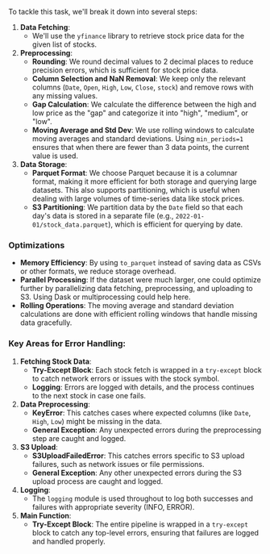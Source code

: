 To tackle this task, we'll break it down into several steps:

1. **Data Fetching**:  
   * We'll use the `yfinance` library to retrieve stock price data for the given list of stocks.  
2. **Preprocessing**:  
   * **Rounding**: We round decimal values to 2 decimal places to reduce precision errors, which is sufficient for stock price data.  
   * **Column Selection and NaN Removal**: We keep only the relevant columns (`Date`, `Open`, `High`, `Low`, `Close`, `stock`) and remove rows with any missing values.  
   * **Gap Calculation**: We calculate the difference between the high and low price as the "gap" and categorize it into "high", "medium", or "low".  
   * **Moving Average and Std Dev**: We use rolling windows to calculate moving averages and standard deviations. Using `min_periods=1` ensures that when there are fewer than 3 data points, the current value is used.  
3. **Data Storage**:  
   * **Parquet Format**: We choose Parquet because it is a columnar format, making it more efficient for both storage and querying large datasets. This also supports partitioning, which is useful when dealing with large volumes of time-series data like stock prices.  
   * **S3 Partitioning**: We partition data by the `Date` field so that each day's data is stored in a separate file (e.g., `2022-01-01/stock_data.parquet`), which is efficient for querying by date.

### **Optimizations**

* **Memory Efficiency**: By using `to_parquet` instead of saving data as CSVs or other formats, we reduce storage overhead.  
* **Parallel Processing**: If the dataset were much larger, one could optimize further by parallelizing data fetching, preprocessing, and uploading to S3. Using Dask or multiprocessing could help here.  
* **Rolling Operations**: The moving average and standard deviation calculations are done with efficient rolling windows that handle missing data gracefully.

### **Key Areas for Error Handling:**

1. **Fetching Stock Data**:  
   * **Try-Except Block**: Each stock fetch is wrapped in a `try-except` block to catch network errors or issues with the stock symbol.  
   * **Logging**: Errors are logged with details, and the process continues to the next stock in case one fails.  
2. **Data Preprocessing**:  
   * **KeyError**: This catches cases where expected columns (like `Date`, `High`, `Low`) might be missing in the data.  
   * **General Exception**: Any unexpected errors during the preprocessing step are caught and logged.  
3. **S3 Upload**:  
   * **S3UploadFailedError**: This catches errors specific to S3 upload failures, such as network issues or file permissions.  
   * **General Exception**: Any other unexpected errors during the S3 upload process are caught and logged.  
4. **Logging**:  
   * The `logging` module is used throughout to log both successes and failures with appropriate severity (INFO, ERROR).  
5. **Main Function**:  
   * **Try-Except Block**: The entire pipeline is wrapped in a `try-except` block to catch any top-level errors, ensuring that failures are logged and handled properly.

